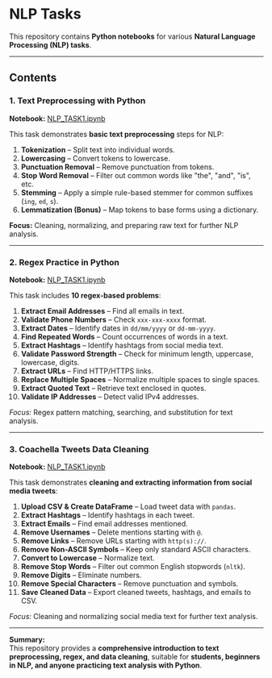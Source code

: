 # NLP Tasks

This repository contains **Python notebooks** for various **Natural Language Processing (NLP) tasks**.  

---

## Contents

### 1. Text Preprocessing with Python
**Notebook:** [NLP_TASK1.ipynb](https://github.com/sonamansuryan/NLP/blob/main/NLP_TASK1.ipynb)  

This task demonstrates **basic text preprocessing** steps for NLP:

1. **Tokenization** – Split text into individual words.  
2. **Lowercasing** – Convert tokens to lowercase.  
3. **Punctuation Removal** – Remove punctuation from tokens.  
4. **Stop Word Removal** – Filter out common words like "the", "and", "is", etc.  
5. **Stemming** – Apply a simple rule-based stemmer for common suffixes (`ing`, `ed`, `s`).  
6. **Lemmatization (Bonus)** – Map tokens to base forms using a dictionary.  

**Focus:** Cleaning, normalizing, and preparing raw text for further NLP analysis.

---

### 2. Regex Practice in Python
**Notebook:** [NLP_TASK1.ipynb](https://github.com/sonamansuryan/NLP/blob/main/NLP_TASK2.ipynb)  

This task includes **10 regex-based problems**:

1. **Extract Email Addresses** – Find all emails in text.  
2. **Validate Phone Numbers** – Check `xxx-xxx-xxxx` format.  
3. **Extract Dates** – Identify dates in `dd/mm/yyyy` or `dd-mm-yyyy`.  
4. **Find Repeated Words** – Count occurrences of words in a text.  
5. **Extract Hashtags** – Identify hashtags from social media text.  
6. **Validate Password Strength** – Check for minimum length, uppercase, lowercase, digits.  
7. **Extract URLs** – Find HTTP/HTTPS links.  
8. **Replace Multiple Spaces** – Normalize multiple spaces to single spaces.  
9. **Extract Quoted Text** – Retrieve text enclosed in quotes.  
10. **Validate IP Addresses** – Detect valid IPv4 addresses.  

*Focus:* Regex pattern matching, searching, and substitution for text analysis.

---

### 3. Coachella Tweets Data Cleaning
**Notebook:** [NLP_TASK1.ipynb](https://github.com/sonamansuryan/NLP/tree/main/NLP_TASK3)  

This task demonstrates **cleaning and extracting information from social media tweets**:

1. **Upload CSV & Create DataFrame** – Load tweet data with `pandas`.  
2. **Extract Hashtags** – Identify hashtags in each tweet.  
3. **Extract Emails** – Find email addresses mentioned.  
4. **Remove Usernames** – Delete mentions starting with `@`.  
5. **Remove Links** – Remove URLs starting with `http(s)://`.  
6. **Remove Non-ASCII Symbols** – Keep only standard ASCII characters.  
7. **Convert to Lowercase** – Normalize text.  
8. **Remove Stop Words** – Filter out common English stopwords (`nltk`).  
9. **Remove Digits** – Eliminate numbers.  
10. **Remove Special Characters** – Remove punctuation and symbols.  
11. **Save Cleaned Data** – Export cleaned tweets, hashtags, and emails to CSV.  

*Focus:* Cleaning and normalizing social media text for further text analysis.

---

**Summary:**  
This repository provides a **comprehensive introduction to text preprocessing, regex, and data cleaning**, suitable for **students, beginners in NLP, and anyone practicing text analysis with Python**.
